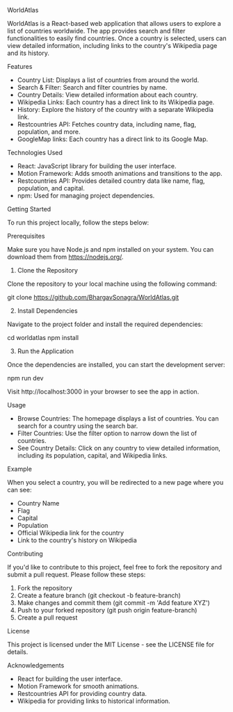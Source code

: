 WorldAtlas

WorldAtlas is a React-based web application that allows users to explore a list of countries worldwide. The app provides search and filter functionalities to easily find countries. Once a country is selected, users can view detailed information, including links to the country's Wikipedia page and its history.

Features

- Country List: Displays a list of countries from around the world.
- Search & Filter: Search and filter countries by name.
- Country Details: View detailed information about each country.
- Wikipedia Links: Each country has a direct link to its Wikipedia page.
- History: Explore the history of the country with a separate Wikipedia link.
- Restcountries API: Fetches country data, including name, flag, population, and more.
- GoogleMap links: Each country has a direct link to its Google Map.

Technologies Used

- React: JavaScript library for building the user interface.
- Motion Framework: Adds smooth animations and transitions to the app.
- Restcountries API: Provides detailed country data like name, flag, population, and capital.
- npm: Used for managing project dependencies.

Getting Started

To run this project locally, follow the steps below:

Prerequisites

Make sure you have Node.js and npm installed on your system. You can download them from https://nodejs.org/.

1. Clone the Repository

Clone the repository to your local machine using the following command:

git clone https://github.com/BhargavSonagra/WorldAtlas.git

2. Install Dependencies

Navigate to the project folder and install the required dependencies:

cd worldatlas
npm install

3. Run the Application

Once the dependencies are installed, you can start the development server:

npm run dev

Visit http://localhost:3000 in your browser to see the app in action.

Usage

- Browse Countries: The homepage displays a list of countries. You can search for a country using the search bar.
- Filter Countries: Use the filter option to narrow down the list of countries.
- See Country Details: Click on any country to view detailed information, including its population, capital, and Wikipedia links.

Example

When you select a country, you will be redirected to a new page where you can see:

- Country Name
- Flag
- Capital
- Population
- Official Wikipedia link for the country
- Link to the country's history on Wikipedia

Contributing

If you'd like to contribute to this project, feel free to fork the repository and submit a pull request. Please follow these steps:

1. Fork the repository
2. Create a feature branch (git checkout -b feature-branch)
3. Make changes and commit them (git commit -m 'Add feature XYZ')
4. Push to your forked repository (git push origin feature-branch)
5. Create a pull request

License

This project is licensed under the MIT License - see the LICENSE file for details.

Acknowledgements

- React for building the user interface.
- Motion Framework for smooth animations.
- Restcountries API for providing country data.
- Wikipedia for providing links to historical information.
